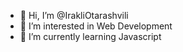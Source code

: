 - 👋 Hi, I’m @IrakliOtarashvili
- 👀 I’m interested in Web Development
- 🌱 I’m currently learning Javascript

<!---
IrakliOtarashvili/IrakliOtarashvili is a ✨ special ✨ repository because its `README.md` (this file) appears on your GitHub profile.
You can click the Preview link to take a look at your changes.
--->
